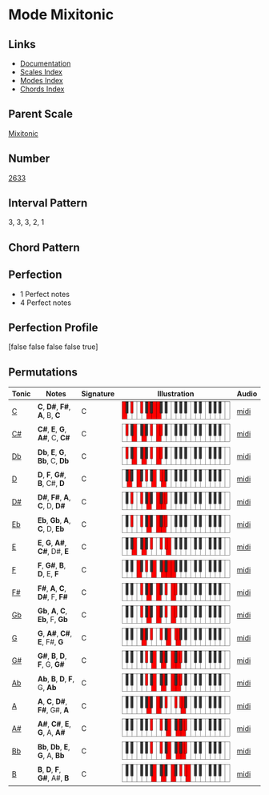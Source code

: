 # Mode Mixitonic

## Links

- [Documentation](index.md)
- [Scales Index](Scales.md)
- [Modes Index](Modes.md)
- [Chords Index](Chords.md)

## Parent Scale

[Mixitonic](ScaleMixitonic.md)

## Number

[2633](https://ianring.com/musictheory/scales/2633)

## Interval Pattern

3, 3, 3, 2, 1

## Chord Pattern



## Perfection

- 1 Perfect notes
- 4 Perfect notes

## Perfection Profile

[false false false false true]

## Permutations

| Tonic | Notes | Signature | Illustration | Audio |
|-------|-------|-----------|--------------|-------|
| [C](ModeCNaturalMixitonic.md) | **C**, **D#**, **F#**, **A**, B, **C** | C | ![CNaturalMixitonic](ModeCNaturalMixitonic.png) | [midi](https://github.com/edipermadi/music/blob/main/docs/ModeCNaturalMixitonic.mid?raw=true) |
| [C#](ModeCSharpMixitonic.md) | **C#**, **E**, **G**, **A#**, C, **C#** | C | ![CSharpMixitonic](ModeCSharpMixitonic.png) | [midi](https://github.com/edipermadi/music/blob/main/docs/ModeCSharpMixitonic.mid?raw=true) |
| [Db](ModeDFlatMixitonic.md) | **Db**, **E**, **G**, **Bb**, C, **Db** | C | ![DFlatMixitonic](ModeDFlatMixitonic.png) | [midi](https://github.com/edipermadi/music/blob/main/docs/ModeDFlatMixitonic.mid?raw=true) |
| [D](ModeDNaturalMixitonic.md) | **D**, **F**, **G#**, **B**, C#, **D** | C | ![DNaturalMixitonic](ModeDNaturalMixitonic.png) | [midi](https://github.com/edipermadi/music/blob/main/docs/ModeDNaturalMixitonic.mid?raw=true) |
| [D#](ModeDSharpMixitonic.md) | **D#**, **F#**, **A**, **C**, D, **D#** | C | ![DSharpMixitonic](ModeDSharpMixitonic.png) | [midi](https://github.com/edipermadi/music/blob/main/docs/ModeDSharpMixitonic.mid?raw=true) |
| [Eb](ModeEFlatMixitonic.md) | **Eb**, **Gb**, **A**, **C**, D, **Eb** | C | ![EFlatMixitonic](ModeEFlatMixitonic.png) | [midi](https://github.com/edipermadi/music/blob/main/docs/ModeEFlatMixitonic.mid?raw=true) |
| [E](ModeENaturalMixitonic.md) | **E**, **G**, **A#**, **C#**, D#, **E** | C | ![ENaturalMixitonic](ModeENaturalMixitonic.png) | [midi](https://github.com/edipermadi/music/blob/main/docs/ModeENaturalMixitonic.mid?raw=true) |
| [F](ModeFNaturalMixitonic.md) | **F**, **G#**, **B**, **D**, E, **F** | C | ![FNaturalMixitonic](ModeFNaturalMixitonic.png) | [midi](https://github.com/edipermadi/music/blob/main/docs/ModeFNaturalMixitonic.mid?raw=true) |
| [F#](ModeFSharpMixitonic.md) | **F#**, **A**, **C**, **D#**, F, **F#** | C | ![FSharpMixitonic](ModeFSharpMixitonic.png) | [midi](https://github.com/edipermadi/music/blob/main/docs/ModeFSharpMixitonic.mid?raw=true) |
| [Gb](ModeGFlatMixitonic.md) | **Gb**, **A**, **C**, **Eb**, F, **Gb** | C | ![GFlatMixitonic](ModeGFlatMixitonic.png) | [midi](https://github.com/edipermadi/music/blob/main/docs/ModeGFlatMixitonic.mid?raw=true) |
| [G](ModeGNaturalMixitonic.md) | **G**, **A#**, **C#**, **E**, F#, **G** | C | ![GNaturalMixitonic](ModeGNaturalMixitonic.png) | [midi](https://github.com/edipermadi/music/blob/main/docs/ModeGNaturalMixitonic.mid?raw=true) |
| [G#](ModeGSharpMixitonic.md) | **G#**, **B**, **D**, **F**, G, **G#** | C | ![GSharpMixitonic](ModeGSharpMixitonic.png) | [midi](https://github.com/edipermadi/music/blob/main/docs/ModeGSharpMixitonic.mid?raw=true) |
| [Ab](ModeAFlatMixitonic.md) | **Ab**, **B**, **D**, **F**, G, **Ab** | C | ![AFlatMixitonic](ModeAFlatMixitonic.png) | [midi](https://github.com/edipermadi/music/blob/main/docs/ModeAFlatMixitonic.mid?raw=true) |
| [A](ModeANaturalMixitonic.md) | **A**, **C**, **D#**, **F#**, G#, **A** | C | ![ANaturalMixitonic](ModeANaturalMixitonic.png) | [midi](https://github.com/edipermadi/music/blob/main/docs/ModeANaturalMixitonic.mid?raw=true) |
| [A#](ModeASharpMixitonic.md) | **A#**, **C#**, **E**, **G**, A, **A#** | C | ![ASharpMixitonic](ModeASharpMixitonic.png) | [midi](https://github.com/edipermadi/music/blob/main/docs/ModeASharpMixitonic.mid?raw=true) |
| [Bb](ModeBFlatMixitonic.md) | **Bb**, **Db**, **E**, **G**, A, **Bb** | C | ![BFlatMixitonic](ModeBFlatMixitonic.png) | [midi](https://github.com/edipermadi/music/blob/main/docs/ModeBFlatMixitonic.mid?raw=true) |
| [B](ModeBNaturalMixitonic.md) | **B**, **D**, **F**, **G#**, A#, **B** | C | ![BNaturalMixitonic](ModeBNaturalMixitonic.png) | [midi](https://github.com/edipermadi/music/blob/main/docs/ModeBNaturalMixitonic.mid?raw=true) |
